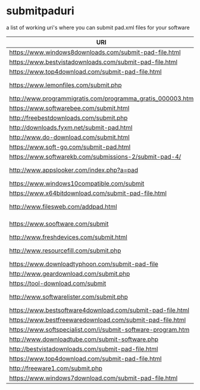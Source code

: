 # submitpaduri
a list of working uri's where you can submit pad.xml files for your software



| URI | INFO |
|--|--|
| https://www.windows8downloads.com/submit-pad-file.html | |
| https://www.bestvistadownloads.com/submit-pad-file.html | |
| https://www.top4download.com/submit-pad-file.html | |
| https://www.lemonfiles.com/submit.php |  backlink required |
| http://www.programmigratis.com/programma_gratis_000003.htm | |
| https://www.softwarebee.com/submit.html | |
| http://freebestdownloads.com/submit.php | |
| http://downloads.fyxm.net/submit-pad.html | |
| http://www.do-download.com/submit.html | |
| https://www.soft-go.com/submit-pad.html | |
| https://www.softwarekb.com/submissions-2/submit-pad-4/ | |
| http://www.appslooker.com/index.php?a=pad | login required |
| https://www.windows10compatible.com/submit | |
| https://www.x64bitdownload.com/submit-pad-file.html | |
| http://www.filesweb.com/addpad.html |  backlink required |
| https://www.sooftware.com/submit | login required  |
| http://www.freshdevices.com/submit.html | |
| http://www.resourcefill.com/submit.php | backlink required |
| https://www.downloadtyphoon.com/submit-pad-file | |
| http://www.geardownload.com/submit.php | |
| https://tool-download.com/submit | |
| http://www.softwarelister.com/submit.php  |  backlink required |
| https://www.bestsoftware4download.com/submit-pad-file.html  | |
| https://www.bestfreewaredownload.com/submit-pad-file.html | |
| https://www.softspecialist.com/i/submit-software-program.htm  | |
| http://www.downloadtube.com/submit-software.php | |
| http://bestvistadownloads.com/submit-pad-file.html | |
| https://www.top4download.com/submit-pad-file.html | |
| http://freeware1.com/submit.php | |
| https://www.windows7download.com/submit-pad-file.html | |


